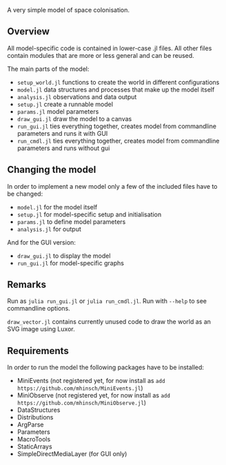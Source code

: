 
A very simple model of space colonisation.


## Overview

All model-specific code is contained in lower-case .jl files. All other files contain modules that are more or less general and can be reused.

The main parts of the model:

- `setup_world.jl` functions to create the world in different configurations
- `model.jl` data structures and processes that make up the model itself
- `analysis.jl` observations and data output
- `setup.jl` create a runnable model
- `params.jl` model parameters
- `draw_gui.jl` draw the model to a canvas
- `run_gui.jl` ties everything together, creates model from commandline parameters and runs it with GUI
- `run_cmdl.jl` ties everything together, creates model from commandline parameters and runs without gui

## Changing the model

In order to implement a new model only a few of the included files have to be changed:

- `model.jl` for the model itself
- `setup.jl` for model-specific setup and initialisation
- `params.jl` to define model parameters
- `analysis.jl` for output

And for the GUI version:

- `draw_gui.jl` to display the model
- `run_gui.jl` for model-specific graphs


## Remarks

Run as `julia run_gui.jl` or `julia run_cmdl.jl`. Run with `--help` to see commandline options.


`draw_vector.jl` contains currently unused code to draw the world as an SVG image using Luxor.


## Requirements

In order to run the model the following packages have to be installed:

- MiniEvents (not registered yet, for now install as `add https://github.com/mhinsch/MiniEvents.jl`)
- MiniObserve (not registered yet, for now install as `add https://github.com/mhinsch/MiniObserve.jl`)
- DataStructures
- Distributions
- ArgParse
- Parameters
- MacroTools
- StaticArrays
- SimpleDirectMediaLayer (for GUI only)

